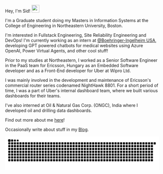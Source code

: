 Hey, I'm Sid! <img src="https://raw.githubusercontent.com/MartinHeinz/MartinHeinz/master/wave.gif" height="25px" width="25px">

I'm a Graduate student doing my Masters in Information Systems at the College of Engineering in Northeastern University, Boston.

I'm interested in Fullstack Engineering, Site Reliability Engineering and DevOps! I'm currently working as an intern at [@Boehringer-Ingelheim USA](https://github.com/Boehringer-Ingelheim), developing GPT powered chatbots for medical websites using Azure OpenAI, Power Virtual Agents, and other cool stuff!

Prior to my studies at Northeastern, I worked as a Senior Software Engineer in the PaaS team for Ericsson, Hungary as an Embedded Software developer and as a Front-End developer for Uber at Wipro Ltd.

I was mainly involved in the development and maintenance of Ericsson's commercial router series codenamed NightHawk 8801. For a short period of time, I was a part of Uber's internal dashboard team,
where we built various dashboards for their teams.

I've also interned at Oil & Natural Gas Corp. (ONGC), India where I developed oil and drilling data dashboards.

Find out more about me [here]!

Occasionally write about stuff in my [Blog].

<!-- Links -->

[blog]: https://sydrawat.me/blog/
[here]: https://sydrawat.me/

<picture>
  <source media="(prefers-color-scheme: dark)" srcset="https://raw.githubusercontent.com/sydrawat01/sydrawat01/output/github-contribution-grid-snake-dark.svg">
  <source media="(prefers-color-scheme: light)" srcset="https://raw.githubusercontent.com/sydrawat01/sydrawat01/output/github-contribution-grid-snake.svg">
  <img alt="github contribution grid snake animation" src="https://raw.githubusercontent.com/sydrawat01/sydrawat01/output/github-contribution-grid-snake.svg">
</picture>
